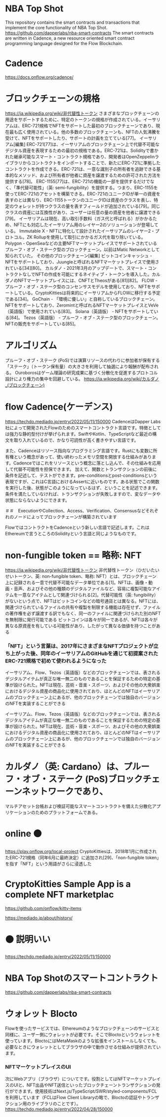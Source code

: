# NBA Top Shot 
This repository contains the smart contracts and transactions that implement the core functionality of NBA Top Shot.
https://github.com/dapperlabs/nba-smart-contracts
The smart contracts are written in Cadence, a new resource oriented smart contract programming language designed for the Flow Blockchain.

# Cadence
https://docs.onflow.org/cadence/

# ブロックチェーンの規格
https://ja.wikipedia.org/wiki/非代替性トークン
さまざまなブロックチェーンの用途をサポートするために、特定のトークンの規格が作成されている。イーサリアムは、ERC-721規格でNFTをサポートした最初のブロックチェーンであり、現在最も広く使用されている。他の多数のブロックチェーンも、NFTの人気沸騰を受けて、NFTをサポートしたり、サポートの計画を立てている[77]。
イーサリアム[編集]
ERC-721[77]は、イーサリアムのブロックチェーン上で代替不可能なデジタル資産を表現するための最初の規格である。ERC-721は、Solidityで書かれた継承可能なスマート・コントラクト規格であり、開発者はOpenZeppelinライブラリからコントラクトをインポートすることで、新たにERC-721に準拠したコントラクトを作成できる。ERC-721は、一意な識別子の所有者を追跡できる基本的なメソッド、および所有者が他者に資産を譲渡するための許可された方法を提供する[78]。
ERC-1155[77]は、ERC-721の機能の一部を提供するだけでなく、「準代替可能性」（英: semi-fungibility）を提供する。つまり、ERC-1155を使ってERC-721のアセットを構築できる。ERC-721のユニークIDが単一の資産を表すのとは異なり、ERC-1155トークンのユニークIDは資産のクラスを表し、特定のウォレットが持つクラスの量を表すフィールドが追加されている[79]。同じクラスの資産には互換性があり、ユーザーは任意の量の資産を他者に譲渡できる[79]。
イーサリアムは現在、高い取引手数料（ガス代と呼ばれる）がかかるため、NFTにも対応したイーサリアム用のレイヤー2のソリューションが登場している。
Immutable X - NFTに特化して設計されたイーサリアムのレイヤー2・プロトコル。ZK Rollupを使用して取引にかかるガス代を取り除いている。
Polygon - OpenSeaなどの主要NFTマーケットプレイスでサポートされているプルーフ・オブ・ステーク型のブロックチェーン。以前はMatic Networkとして知られていた。
その他のブロックチェーン[編集]
ビットコインキャッシュ - NFTをサポートしており、Juungleと呼ばれるNFTマーケットプレイスで使用されている[34][80]。
カルダノ - 2021年3月のアップデートで、スマート・コントラクトなしでNFTの作成を可能にするネイティブ・トークンを導入した。カルダノのNFTマーケットプレイスには、CNFTとTheosがある[81][82]。
FLOW - プルーフ・オブ・ステーク型のコンセンサスモデルを使用しており、NFTをサポートしている。CryptoKittiesは将来的にイーサリアムからFLOWに移行する予定である[34]。
GoChain - 「環境に優しい」と自称しているブロックチェーン。NFTをサポートしており、Zeromintと呼ばれるNFTマーケットプレイスとVeVe（英語版）で使用されている[83]。
Solana（英語版） - NFTをサポートしている[84]。
Tezos（英語版） - プルーフ・オブ・ステーク型のブロックチェーン。NFTの販売をサポートしている[85]。


# アルゴリズム
プルーフ・オブ・ステーク (PoS)では演算リソースの代わりに参加者が保有する「ステーク」（トークン保有量）の大きさを利用して抽選により報酬が配布される。
Ouroborosはゲーム理論の研究成果に基づく分散化を促進するプロトコル設計により権力の集中を回避している。
https://ja.wikipedia.org/wiki/カルダノ_(ブロックチェーン)

# flow Cadence(ケーデンス)
https://techdo.mediado.jp/entry/2022/05/11/150000
CadenceはDapper Labs社によって開発されたFlowのためのスマートコントラクト言語です。特徴としては強力な静的型付けが挙げられます。SwiftやKotlin、TypeScriptなど最近の構文を取り入れているので、かなり可読性が高く書きやすい言語です。

また、Cadenceはリソース指向なプログラミング言語です。Rustにも変数に所有権という概念があって、使い終わったメモリ空間を開放する仕組みがあります。Cadenceではこれをリソースという概念に落とし込んで、その仕組みを応用して代替不可能性を担保できます。
加えて、関数とトランザクションの前後に条件を記述して、テストができます。pre-conditionsとpost-conditionsという表現ですが、これはC言語におけるAssertに近いものです。ある状態でこの関数を実行した後、状態がこのようになっているはず、ということを記述できます。条件を満たしていなければ、トランザクションが失敗しますので、変なデータや状態にならないようにできます。

＃＃　ExecutionやCollection、Access、Verification、Consensusなどそれぞれのノードによってブロックチェーンが構築されています


FlowではコントラクトをCadenceという新しい言語で記述します。これはEthereumで言うところのSolidityという言語と同じようなものです。
# non-fungible token == 略称: NFT
https://ja.wikipedia.org/wiki/非代替性トークン
非代替性トークン（ひだいたいせいトークン、英: non-fungible token、略称: NFT）とは、ブロックチェーン上に記録される一意で代替不可能なデータ単位である[1]。NFTは、画像・動画・音声、およびその他の種類のデジタルファイルなど、容易に複製可能なアイテムを一意なアイテムとして関連づけられる[2]。代替可能性（英: fungibility）がないという点で、NFTはビットコインなどの暗号通貨とは異なる。NFTには、関連づけられているファイルの共有や複製を制限する機能は存在せず、ファイルの著作権を必ず譲渡する訳でもなく、同一のファイルに関連づけられた別のNFTを無制限に発行可能である
ビットコインは各々が同一であるが、NFTは各々が異なる原資産を有している可能性があり、したがって異なる価値を持つことがある

### 「NFT」という言葉は、2017年にさまざまなNFTプロジェクトが立ち上がった後、同年のイーサリアムのGitHubを通じて初提案された**ERC-721**規格で初めて使われるようになった
イーサリアム、Flow、Tezos（英語版）などのブロックチェーンでは、表されるデジタルアイテムが真正な唯一無二のものであることを保証するための特定の基準が設けられた。NFTは現在、芸術・音楽・スポーツ、およびその他の大衆娯楽におけるデジタル資産の商品化に使用されており、ほとんどのNFTはイーサリアムのブロックチェーン上にあるが、他のブロックチェーンでは独自のバージョンのNFTを実装することができる

イーサリアム、Flow、Tezos（英語版）などのブロックチェーンでは、表されるデジタルアイテムが真正な唯一無二のものであることを保証するための特定の基準が設けられた。NFTは現在、芸術・音楽・スポーツ、およびその他の大衆娯楽におけるデジタル資産の商品化に使用されており、ほとんどのNFTはイーサリアムのブロックチェーン上にあるが、他のブロックチェーンでは独自のバージョンのNFTを実装することができる

# カルダノ（英: Cardano）は、プルーフ・オブ・ステーク (PoS)ブロックチェーンネットワークであり、
マルチアセット台帳および検証可能なスマートコントラクトを備えた分散化アプリケーションのためのプラットフォームである。

# online 🟠 
https://play.onflow.org/local-project
CryptoKittiesは、2018年1月に作成されたERC-721規格（同年6月に最終決定）に追加され[29]、「non-fungible token」を指す「NFT」という用語がさらに浸透した

#  CryptoKitties Sample App is a complete NFT marketplac
https://github.com/onflow/kitty-items

https://mediado.jp/about/history/

# 🟠 説明いい
https://techdo.mediado.jp/entry/2022/05/11/150000


# NBA Top Shotのスマートコントラクト
https://github.com/dapperlabs/nba-smart-contracts

# ウォレット Blocto
Flowを使ったサービスでは、Ethereumのようなブロックチェーンのサービスと同様に、ユーザー側にウォレットが必要です。そこでBloctoというウォレットを使っています。BloctoにはMetaMaskのような拡張をインストールしなくても、必要なときにウォレットとしてブラウザの中で動作させる仕組みが提供されています。

### NFTマーケットプレイスのUI
次にWebアプリ（ブラウザ）についてです。役割としてはNFTマーケットプレイスのUIと、NFT出品やNFT送信といったブロックチェーントランザクションの発行ができます。使用技術はNext.js/TypeScript/SWR/styled-components/FCLを利用しています（FCLはFlow Client Libraryの略で、Bloctoの認証やトランザクション用のライブラリのことです）。
https://techdo.mediado.jp/entry/2022/04/28/150000
